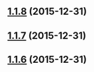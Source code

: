 <a name="1.1.8"></a>
## [1.1.8](https://github.com/mariiapaniutina/js_application_design/compare/v1.1.7...v1.1.8) (2015-12-31)




<a name="1.1.7"></a>
## [1.1.7](https://github.com/mariiapaniutina/js_application_design/compare/v1.1.6...v1.1.7) (2015-12-31)




<a name="1.1.6"></a>
## [1.1.6](https://github.com/mariiapaniutina/js_application_design/compare/v1.1.5...v1.1.6) (2015-12-31)





